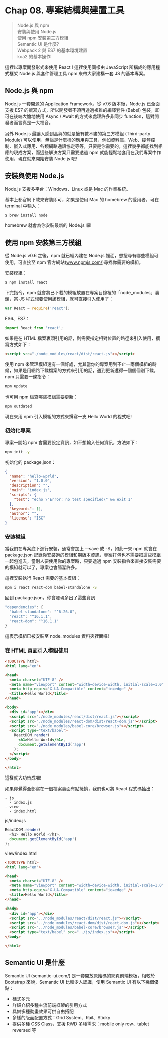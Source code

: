 # Chap 08. 專案結構與建置工具

> Node.js 與 npm  
> 安裝與使用 Node.js  
> 使用 npm 安裝第三方模組  
> Semantic UI 是什麼?  
> Webpack 2 與 ES7 的基本環境建置  
> koa2 的基本操作

這裡以專案開發形式來使用 React ! 這裡使用同樣由 JavaScript 所構成的應用程式框架 Node.js 與套件管理工具 npm 來帶大家建構一套 JS 的基本專案。

## Node.js 與 npm

Node.js 一套開源的 Application Framework，從 v7.6 版本後，Node.js 已全面支援 ES7 的撰寫方式，所以開發者不須再透過複雜的編譯套件 (Babel) 包裝，即可在後端大膽地使用 Async / Await 的方式來處理許多非同步 function，這對開發者而言真是一大福音。

另外 Node.js 最讓人感到高興的就是擁有數不盡的第三方模組 (Third-party Module) 可以使用，無論是什麼樣的應用與工具，例如資料庫、Web、硬體控制、嵌入式應用、各類網路通訊協定等等，只要是你需要的，這裡幾乎都能找到相應的現成方案，而這些解決方案只需要透過 npm 就能輕鬆地套用在我們專案中作使用，現在就來開始安裝 Node.js 吧!

## 安裝與使用 Node.js

Node.js 支援多平台：Windows、Linux 或是 Mac 的作業系統。

基本上都官網下載來安裝即可，如果是使用 Mac 的 homebrew 的愛用者，可在 terminal 中輸入：

```sh
$ brew install node
```

homebrew 就會為你安裝最新的 Node.js 囉!

## 使用 npm 安裝第三方模組

從 Node.js v0.6 之後，npm 就已經內建在 Node.js 裡面，想搜尋有哪些模組可使用，可直接至 npm 官方網站(www.npmjs.com/)尋找你需要的模組。

安裝模組：

```sh
$ npm install react
```

下完指令，npm 就會將已下載的模組放置在專案目錄裡的「node_modules」裏頭，當 JS 程式想要使用該模組，就可直接引入使用了：

```javascript
var React = require('react');
```

ES6、ES7：

```javascript
import React from 'react';
```

如果是在 HTML 檔案裏頭引用的話，則需要指定相對位置的路徑來引入使用，撰寫方式如下：

```html
<script src="./node_modules/react/dist/react.js"></script>
```

使用 npm 來管理模組還有一個好處，尤其當你的專案用到不止一兩個模組的時候，如果是用網路下載檔案的方式來引用的話，遇到更新還得一個個個別下載，npm 只需要一條指令：

```sh
npm update
```

也可用 npm 檢查哪些模組需要更新：

```sh
npm outdated
```

現在來用 npm 引入模組的方式來撰寫一支 Hello World 的程式吧!

### 初始化專案

專案一開始 npm 會需要設定資訊，如不想輸入任何資訊，方法如下：

```sh
npm init -y
```

初始化的 package.json：

```json
{
  "name": "hello-wprld",
  "version": "1.0.0",
  "description": "",
  "main": "index.js",
  "scripts": {
    "test": "echo \"Error: no test specified\" && exit 1"
  },
  "keywords": [],
  "author": "",
  "license": "ISC"
}
```

### 安裝模組

當我們在專案底下進行安裝，通常會加上 --save 或 -S，如此一來 npm 就會在 package.json 記錄你安裝過的模組和期版本資訊，專案打包也不需要把這些模組一起包進去，當別人要使用你的專案時，只要透過 npm 安裝指令來直接安裝需要的模組就可以了，專案也會簡潔許多。

這裡安裝執行 React 需要的基本模組：

```sh
npm i react react-dom babel-standalone -S
```

回到 package.json，你會發現多出了這些資訊

```javascript
"dependencies": {
  "babel-standalone": "^6.26.0",
  "react": "^16.1.1",
  "react-dom": "^16.1.1"
}
```

這表示模組已被安裝至 node_modules 資料夾裡面囉!

### 在 HTML 頁面引入模組使用

```html
<!DOCTYPE html>
<html lang="en">

<head>
  <meta charset="UTF-8" />
  <meta name="viewport" content="width=device-width, initial-scale=1.0" />
  <meta http-equiv="X-UA-Compatible" content="ie=edge" />
  <title>Hello World</title>
</head>

<body>
  <div id="app"></div>
  <script src="./node_modules/react/dist/react.js"></script>
  <script src="./node_modules/react-dom/dist/react-dom.js"></script>
  <script src="./node_modules/babel-core/browser.js"></script>
  <script type="text/babel">
    ReactDOM.render(
      <h1>Hello World</h1>, 
      document.getElementById('app')
    );
  </script>
</body>

</html>
```

這樣就大功告成囉!

如果你覺得全部寫在一個檔案裏面有點擁擠，我們也可將 React 程式碼抽出：

```
- js
  - index.js
- view
  - index.html
```

js/index.js

```javascript
ReactDOM.render(
  <h1> Hello World </h1>, 
  document.getElementById('app')
);
```

view/index.html

```html
<!DOCTYPE html>
<html lang="en">

<head>
  <meta charset="UTF-8" />
  <meta name="viewport" content="width=device-width, initial-scale=1.0" />
  <meta http-equiv="X-UA-Compatible" content="ie=edge" />
  <title>Hello World</title>
</head>

<body>
  <div id="app"></div>
  <script src="../node_modules/react/dist/react.js"></script>
  <script src="../node_modules/react-dom/dist/react-dom.js"></script>
  <script src="../node_modules/babel-core/browser.js"></script>
  <script type="text/babel" src="../js/index.js"></script>
</body>

</html>
```

## Semantic UI 是什麼

Semantic UI (semantic-ui.com/) 是一套開放原始碼的網頁前端模板，相較於 Bootstrap 來說，Semantic UI 比較少人認識，使用 Semantic UI 有以下幾個優點：

- 樣式多元
- 詳細介紹多種主流前端框架的引用方式
- 具備多種動畫效果可供自由搭配
- 多樣的版面配置方式：Grid System、Rail、Sticky
- 提供多種 CSS Class，支援 RWD 多種需求：mobile only row、tablet reversed 等

